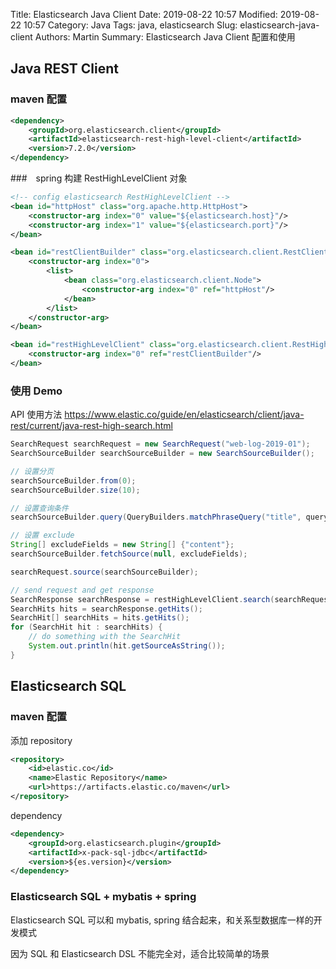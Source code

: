 Title: Elasticsearch Java Client
Date: 2019-08-22 10:57
Modified: 2019-08-22 10:57
Category: Java
Tags: java, elasticsearch
Slug: elasticsearch-java-client
Authors: Martin
Summary: Elasticsearch Java Client 配置和使用

## Java REST Client

### maven 配置

```xml
<dependency>
    <groupId>org.elasticsearch.client</groupId>
    <artifactId>elasticsearch-rest-high-level-client</artifactId>
    <version>7.2.0</version>
</dependency>
```

###　spring 构建 RestHighLevelClient 对象

```xml
<!-- config elasticsearch RestHighLevelClient -->
<bean id="httpHost" class="org.apache.http.HttpHost">
    <constructor-arg index="0" value="${elasticsearch.host}"/>
    <constructor-arg index="1" value="${elasticsearch.port}"/>
</bean>

<bean id="restClientBuilder" class="org.elasticsearch.client.RestClientBuilder">
    <constructor-arg index="0">
        <list>
            <bean class="org.elasticsearch.client.Node">
                <constructor-arg index="0" ref="httpHost"/>
            </bean>
        </list>
    </constructor-arg>
</bean>

<bean id="restHighLevelClient" class="org.elasticsearch.client.RestHighLevelClient" destroy-method="close">
    <constructor-arg index="0" ref="restClientBuilder"/>
</bean>
```

### 使用 Demo

API 使用方法 https://www.elastic.co/guide/en/elasticsearch/client/java-rest/current/java-rest-high-search.html

```java
SearchRequest searchRequest = new SearchRequest("web-log-2019-01");
SearchSourceBuilder searchSourceBuilder = new SearchSourceBuilder();

// 设置分页
searchSourceBuilder.from(0);
searchSourceBuilder.size(10);

// 设置查询条件
searchSourceBuilder.query(QueryBuilders.matchPhraseQuery("title", queryword));

// 设置 exclude
String[] excludeFields = new String[] {"content"};
searchSourceBuilder.fetchSource(null, excludeFields);

searchRequest.source(searchSourceBuilder);

// send request and get response
SearchResponse searchResponse = restHighLevelClient.search(searchRequest, RequestOptions.DEFAULT);
SearchHits hits = searchResponse.getHits();
SearchHit[] searchHits = hits.getHits();
for (SearchHit hit : searchHits) {
    // do something with the SearchHit
    System.out.println(hit.getSourceAsString());
}
```

## Elasticsearch SQL

### maven 配置

添加 repository

```xml
<repository>
    <id>elastic.co</id>
    <name>Elastic Repository</name>
    <url>https://artifacts.elastic.co/maven</url>
</repository>
```

dependency

```xml
<dependency>
    <groupId>org.elasticsearch.plugin</groupId>
    <artifactId>x-pack-sql-jdbc</artifactId>
    <version>${es.version}</version>
</dependency>
```

### Elasticsearch SQL + mybatis + spring

Elasticsearch SQL 可以和 mybatis, spring 结合起来，和关系型数据库一样的开发模式

因为 SQL 和 Elasticsearch DSL 不能完全对，适合比较简单的场景

